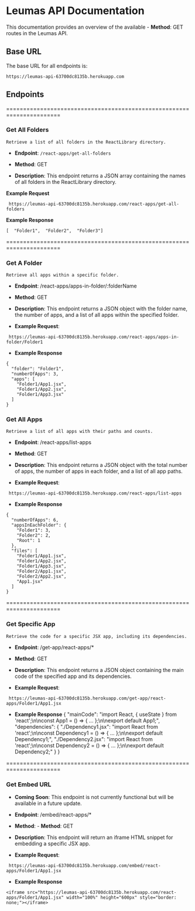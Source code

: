 # Leumas API Documentation

This documentation provides an overview of the available - **Method**: GET
 routes in the Leumas API.

## Base URL

The base URL for all endpoints is:

```
https://leumas-api-63700dc8135b.herokuapp.com
```


## Endpoints
======================================================================
### Get All Folders
    Retrieve a list of all folders in the ReactLibrary directory.

- **Endpoint**: `/react-apps/get-all-folders`
- **Method**: GET

- **Description**: This endpoint returns a JSON array containing the names of all folders in the ReactLibrary directory.

**Example Request**
```
 https://leumas-api-63700dc8135b.herokuapp.com/react-apps/get-all-folders
```

**Example Response** 

```
[  "Folder1",  "Folder2",  "Folder3"]
```

======================================================================


### Get A Folder
    Retrieve all apps within a specific folder.

- **Endpoint**: /react-apps/apps-in-folder/:folderName
- **Method**: GET    
- **Description**: This endpoint returns a JSON object with the folder name, the number of apps, and a list of all apps within the specified folder.

- **Example Request**:

```
 https://leumas-api-63700dc8135b.herokuapp.com/react-apps/apps-in-folder/Folder1
```

- **Example Response** 
```
{
  "folder": "Folder1",
  "numberOfApps": 3,
  "apps": [
    "Folder1/App1.jsx",
    "Folder1/App2.jsx",
    "Folder1/App3.jsx"
  ]
}
```










### Get All Apps
    Retrieve a list of all apps with their paths and counts.

- **Endpoint**: /react-apps/list-apps
- **Method**:  GET

- **Description**: This endpoint returns a JSON object with the total number of apps, the number of apps in each folder, and a list of all app paths.

- **Example Request**:
```
 https://leumas-api-63700dc8135b.herokuapp.com/react-apps/list-apps
```

- **Example Response** 
```
{
  "numberOfApps": 6,
  "appsInEachFolder": {
    "Folder1": 3,
    "Folder2": 2,
    "Root": 1
  },
  "files": [
    "Folder1/App1.jsx",
    "Folder1/App2.jsx",
    "Folder1/App3.jsx",
    "Folder2/App1.jsx",
    "Folder2/App2.jsx",
    "App1.jsx"
  ]
}
```



======================================================================







### Get Specific App
    Retrieve the code for a specific JSX app, including its dependencies.

- **Endpoint**: /get-app/react-apps/*
- **Method**: GET

- **Description**: This endpoint returns a JSON object containing the main code of the specified app and its dependencies.

- **Example Request**:
```
 https://leumas-api-63700dc8135b.herokuapp.com/get-app/react-apps/Folder1/App1.jsx
```


- **Example Response** 
{
  "mainCode": "import React, { useState } from 'react';\n\nconst App1 = () => { ... };\n\nexport default App1;",
  "dependencies": {
    "./Dependency1.jsx": "import React from 'react';\n\nconst Dependency1 = () => { ... };\n\nexport default Dependency1;",
    "./Dependency2.jsx": "import React from 'react';\n\nconst Dependency2 = () => { ... };\n\nexport default Dependency2;"
  }
}

======================================================================












### Get Embed URL
- **Coming Soon**: This endpoint is not currently functional but will be available in a future update.

- **Endpoint**: /embed/react-apps/*
- **Method**: - **Method**: GET

- **Description**: This endpoint will return an iframe HTML snippet for embedding a specific JSX app.

- **Example Request**:
```
 https://leumas-api-63700dc8135b.herokuapp.com/embed/react-apps/Folder1/App1.jsx
```

- **Example Response** 
```
<iframe src="https://leumas-api-63700dc8135b.herokuapp.com/react-apps/Folder1/App1.jsx" width="100%" height="600px" style="border: none;"></iframe>
```


